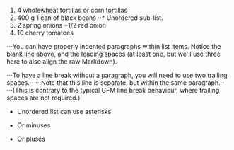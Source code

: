1. 4 wholewheat tortillas or corn tortillas 
2. 400 g 1 can of black beans
⋅⋅* Unordered sub-list. 
1. 2 spring onions
⋅⋅1/2 red onion
4. 10 cherry tomatoes

⋅⋅⋅You can have properly indented paragraphs within list items. Notice the blank line above, and the leading spaces (at least one, but we'll use three here to also align the raw Markdown).

⋅⋅⋅To have a line break without a paragraph, you will need to use two trailing spaces.⋅⋅
⋅⋅⋅Note that this line is separate, but within the same paragraph.⋅⋅
⋅⋅⋅(This is contrary to the typical GFM line break behaviour, where trailing spaces are not required.)

* Unordered list can use asterisks
- Or minuses
+ Or pluses